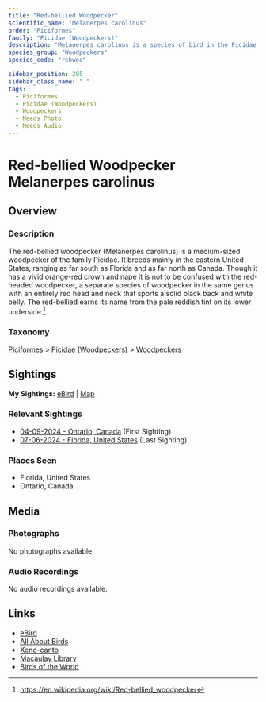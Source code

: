 ```yaml
---
title: "Red-bellied Woodpecker"
scientific_name: "Melanerpes carolinus"
order: "Piciformes"
family: "Picidae (Woodpeckers)"
description: "Melanerpes carolinus is a species of bird in the Picidae (Woodpeckers) family. It has been observed 6 times."
species_group: "Woodpeckers"
species_code: "rebwoo"

sidebar_position: 295
sidebar_class_name: " "
tags: 
  - Piciformes
  - Picidae (Woodpeckers)
  - Woodpeckers
  - Needs Photo
  - Needs Audio
---
```


# Red-bellied Woodpecker <span className='sci_name'>Melanerpes carolinus</span>

## Overview

### Description
The red-bellied woodpecker (Melanerpes carolinus) is a medium-sized woodpecker of the family Picidae. It breeds mainly in the eastern United States, ranging as far south as Florida and as far north as Canada. Though it has a vivid orange-red crown and nape it is not to be confused with the red-headed woodpecker, a separate species of woodpecker in the same genus with an entirely red head and neck that sports a solid black back and white belly.  The red-bellied earns its name from the pale reddish tint on its lower underside.[^1]

[^1]: https://en.wikipedia.org/wiki/Red-bellied_woodpecker

### Taxonomy
[Piciformes](/tags/piciformes) > [Picidae (Woodpeckers)](/tags/picidae-woodpeckers) > [Woodpeckers](/tags/woodpeckers)


## Sightings

**My Sightings:** [eBird](https://ebird.org/lifelist?r=world&time=life&spp=rebwoo) | [Map](/map?species_code=rebwoo)

### Relevant Sightings

* [04-09-2024 - Ontario, Canada](https://ebird.org/checklist/S167844042) (First Sighting)
* [07-06-2024 - Florida, United States](https://ebird.org/checklist/S185628236) (Last Sighting)

### Places Seen

* Florida, United States
* Ontario, Canada



## Media
### Photographs
No photographs available.

### Audio Recordings
No audio recordings available.

## Links
* [eBird](https://ebird.org/species/rebwoo) 
* [All About Birds](https://www.allaboutbirds.org/guide/rebwoo) 
* [Xeno-canto](https://www.xeno-canto.org/species/melanerpes-carolinus) 
* [Macaulay Library](https://search.macaulaylibrary.org/catalog?taxonCode=rebwoo&sort=rating_rank_desc)
* [Birds of the World](https://birdsoftheworld.org/bow/species/rebwoo)
